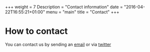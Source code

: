 +++
weight = 7
Description = "Contact information"
date = "2016-04-22T16:55:21+01:00"
menu = "main"
title = "Contact"
+++

# How to contact
You can contact us by sending an [email](mailto:ocl2016@easychair.org) or via
[twitter](https://twitter.com/oclworkshop)
